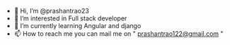 - 👋 Hi, I’m @prashantrao23
- 👀 I’m interested in Full stack developer
- 🌱 I’m currently learning Angular and django
- 📫 How to reach me you can mail me on " prashantrao122@gmail.com "

<!---
prashantrao23/prashantrao23 is a ✨ special ✨ repository because its `README.md` (this file) appears on your GitHub profile.
You can click the Preview link to take a look at your changes.
--->
